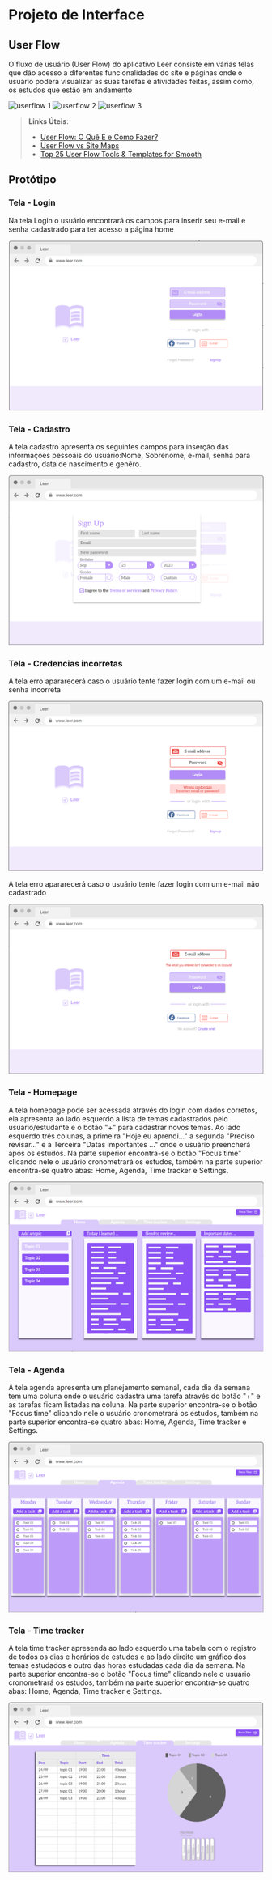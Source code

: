 
# Projeto de Interface

## User Flow

O fluxo de usuário (User Flow) do aplicativo Leer consiste em várias telas que dão acesso a diferentes funcionalidades do site e páginas onde o usuário poderá visualizar as suas tarefas e atividades feitas, assim como, os estudos que estão em andamento

![userflow 1](https://github.com/ICEI-PUC-Minas-PMV-ADS/pmv-ads-2023-2-e1-proj-web-t6-grupo-2-turma-6/assets/145687308/65624c9a-f762-48e1-8d6d-ee41abad14e6)
 ![userflow 2](https://github.com/ICEI-PUC-Minas-PMV-ADS/pmv-ads-2023-2-e1-proj-web-t6-grupo-2-turma-6/assets/145687308/2ce44e10-d6a0-4df0-bca9-b4cc0c32a1d6)
![userflow 3](https://github.com/ICEI-PUC-Minas-PMV-ADS/pmv-ads-2023-2-e1-proj-web-t6-grupo-2-turma-6/assets/145687308/919ba234-fd3a-48cc-8e84-78919e48baee)


> **Links Úteis**:
> - [User Flow: O Quê É e Como Fazer?](https://medium.com/7bits/fluxo-de-usu%C3%A1rio-user-flow-o-que-%C3%A9-como-fazer-79d965872534)
> - [User Flow vs Site Maps](http://designr.com.br/sitemap-e-user-flow-quais-as-diferencas-e-quando-usar-cada-um/)
> - [Top 25 User Flow Tools & Templates for Smooth](https://www.mockplus.com/blog/post/user-flow-tools)

## Protótipo

### Tela - Login 
Na tela Login o usuário encontrará os campos para inserir seu e-mail e senha cadastrado para ter acesso a página home 

![prototipologin](https://github.com/ICEI-PUC-Minas-PMV-ADS/pmv-ads-2023-2-e1-proj-web-t6-grupo-2-turma-6/blob/main/documentos/img/Signin.png)

### Tela - Cadastro 
A tela cadastro apresenta os seguintes campos para inserção das informações pessoais do usuário:Nome, Sobrenome, e-mail, senha para cadastro, data de nascimento e genêro.

![prototipocadastro](https://github.com/ICEI-PUC-Minas-PMV-ADS/pmv-ads-2023-2-e1-proj-web-t6-grupo-2-turma-6/blob/main/documentos/img/signup.png)

### Tela - Credencias incorretas  
A tela erro apararecerá caso o usuário tente fazer login com um e-mail ou senha incorreta 

![prototipocredenciaiasincorretas](https://github.com/ICEI-PUC-Minas-PMV-ADS/pmv-ads-2023-2-e1-proj-web-t6-grupo-2-turma-6/blob/main/documentos/img/wrong%20email%20or%20password.png)

A tela erro apararecerá caso o usuário tente fazer login com um e-mail não cadastrado 

![prototipocredenciaiasincorretas](https://github.com/ICEI-PUC-Minas-PMV-ADS/pmv-ads-2023-2-e1-proj-web-t6-grupo-2-turma-6/blob/main/documentos/img/unregistered%20email.png)

### Tela - Homepage 
A tela homepage pode ser acessada através do login com dados corretos, ela apresenta ao lado esquerdo a lista de temas cadastrados pelo usuário/estudante e o botão "+" para cadastrar novos temas. Ao lado esquerdo três colunas, a primeira "Hoje eu aprendi..." a segunda "Preciso revisar..." e a Terceira "Datas importantes ..." onde o usuário preencherá após os estudos. Na parte superior encontra-se o botão "Focus time" clicando nele o usuário cronometrará os estudos, também na parte superior encontra-se quatro abas: Home, Agenda, Time tracker e Settings. 

![prototipologin](https://github.com/ICEI-PUC-Minas-PMV-ADS/pmv-ads-2023-2-e1-proj-web-t6-grupo-2-turma-6/blob/main/documentos/img/homepage.png)

### Tela - Agenda
A tela agenda apresenta um planejamento semanal, cada dia da semana tem uma coluna onde o usuário cadastra uma tarefa através do botão "+" e as tarefas ficam listadas na coluna. Na parte superior encontra-se o botão "Focus time" clicando nele o usuário cronometrará os estudos, também na parte superior encontra-se quatro abas: Home, Agenda, Time tracker e Settings. 

![prototipoagenda](https://github.com/ICEI-PUC-Minas-PMV-ADS/pmv-ads-2023-2-e1-proj-web-t6-grupo-2-turma-6/blob/main/documentos/img/agenda.png)

### Tela - Time tracker
A tela time tracker apresenda ao lado esquerdo uma tabela com o registro de todos os dias e horários de estudos e ao lado direito um gráfico dos temas estudados e outro das horas estudadas cada dia da semana. Na parte superior encontra-se o botão "Focus time" clicando nele o usuário cronometrará os estudos, também na parte superior encontra-se quatro abas: Home, Agenda, Time tracker e Settings. 

![prototipotimetracker](https://github.com/ICEI-PUC-Minas-PMV-ADS/pmv-ads-2023-2-e1-proj-web-t6-grupo-2-turma-6/blob/main/documentos/img/Time%20tracker.png)
